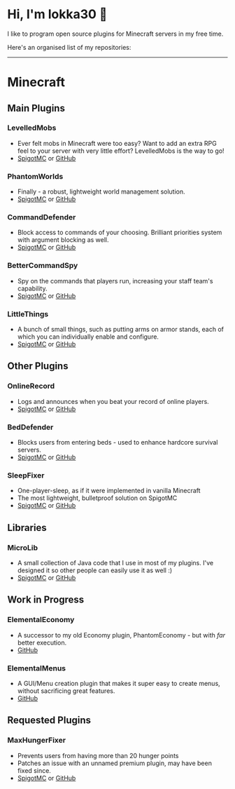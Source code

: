 # Hi, I'm lokka30 👋
I like to program open source plugins for Minecraft servers in my free time.

Here's an organised list of my repositories:

***

# Minecraft

## Main Plugins

### LevelledMobs
* Ever felt mobs in Minecraft were too easy? Want to add an extra RPG feel to your server with very little effort? LevelledMobs is the way to go!
* [SpigotMC](https://www.spigotmc.org/resources/levelledmobs-for-1-16-x-1-17-x.74304/) or [GitHub](https://github.com/lokka30/LevelledMobs)

### PhantomWorlds
* Finally - a robust, lightweight world management solution.
* [SpigotMC](https://www.spigotmc.org/resources/phantomworlds-for-1-7-x-1-17-x.84099/) or [GitHub](https://github.com/lokka30/PhantomWorlds)

### CommandDefender
* Block access to commands of your choosing. Brilliant priorities system with argument blocking as well.
* [SpigotMC](https://www.spigotmc.org/resources/commanddefender-for-1-7-x-1-17-x.84167/) or [GitHub](https://github.com/lokka30/CommandDefender)

### BetterCommandSpy
* Spy on the commands that players run, increasing your staff team's capability.
* [SpigotMC](https://www.spigotmc.org/resources/bettercommandspy-for-1-7-x-1-17-x.84030/) or [GitHub](https://github.com/lokka30/BetterCommandSpy)

### LittleThings
* A bunch of small things, such as putting arms on armor stands, each of which you can individually enable and configure.
* [SpigotMC](https://www.spigotmc.org/resources/littlethings-for-1-7-x-1-17-x.84163/) or [GitHub](https://github.com/lokka30/LittleThings)

## Other Plugins

### OnlineRecord
* Logs and announces when you beat your record of online players.
* [SpigotMC](https://www.spigotmc.org/resources/onlinerecord-for-1-7-x-1-17-x.87390/) or [GitHub](https://github.com/lokka30/OnlineRecord)

### BedDefender
* Blocks users from entering beds - used to enhance hardcore survival servers.
* [SpigotMC](https://www.spigotmc.org/resources/beddefender-for-1-7-x-1-17-x.84183/) or [GitHub](https://github.com/lokka30/BedDefender)

### SleepFixer
* One-player-sleep, as if it were implemented in vanilla Minecraft
* The most lightweight, bulletproof solution on SpigotMC
* [SpigotMC](https://www.spigotmc.org/resources/sleepfixer.76746/) or [GitHub](https://github.com/lokka30/SleepFixer)

## Libraries

### MicroLib
* A small collection of Java code that I use in most of my plugins. I've designed it so other people can easily use it as well :)
* [SpigotMC](https://www.spigotmc.org/resources/microlib-for-1-7-x-1-17-x.84017/) or [GitHub](https://github.com/lokka30/MicroLib)

## Work in Progress

### ElementalEconomy
* A successor to my old Economy plugin, PhantomEconomy - but with *far* better execution.
* [GitHub](https://github.com/lokka30/ElementalEconomy)

### ElementalMenus
* A GUI/Menu creation plugin that makes it super easy to create menus, without sacrificing great features.
* [GitHub](https://github.com/lokka30/ElementalMenus)

## Requested Plugins

### MaxHungerFixer
* Prevents users from having more than 20 hunger points
* Patches an issue with an unnamed premium plugin, may have been fixed since.
* [SpigotMC](https://www.spigotmc.org/resources/maxhungerfixer-for-1-7-x-1-17-x.84012/) or [GitHub](https://github.com/lokka30/MaxHungerFixer)
